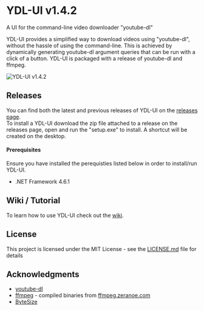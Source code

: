 # YDL-UI v1.4.2

A UI for the command-line video downloader "youtube-dl"

YDL-UI provides a simplified way to download videos using "youtube-dl", without the hassle of using the command-line. This is achieved by dynamically generating youtube-dl argument queries that can be run with a click of a button. YDL-UI is packaged with a release of youtube-dl and ffmpeg.

![YDL-UI v1.4.2](https://github.com/Maxstupo/ydl-ui/blob/master/ydl-ui_v1.4.2.png "YDL-UI v1.4.2")

## Releases

You can find both the latest and previous releases of YDL-UI on the [releases page](https://github.com/Maxstupo/ydl-ui/releases).<br/>
To install a YDL-UI download the zip file attached to a release on the releases page, open and run the "setup.exe" to install. A shortcut will be created on the desktop.

#### Prerequisites
Ensure you have installed the perequisties listed below in order to install/run YDL-UI.
 - .NET Framework 4.6.1

## Wiki / Tutorial
To learn how to use YDL-UI check out the [wiki](https://github.com/Maxstupo/ydl-ui/wiki).

## License

This project is licensed under the MIT License - see the [LICENSE.md](LICENSE.md) file for details

## Acknowledgments

* [youtube-dl](https://github.com/rg3/youtube-dl)
* [ffmpeg](https://www.ffmpeg.org/) - compiled binaries from [ffmpeg.zeranoe.com](https://ffmpeg.zeranoe.com/builds/)
* [ByteSize](https://github.com/omar/ByteSize)
